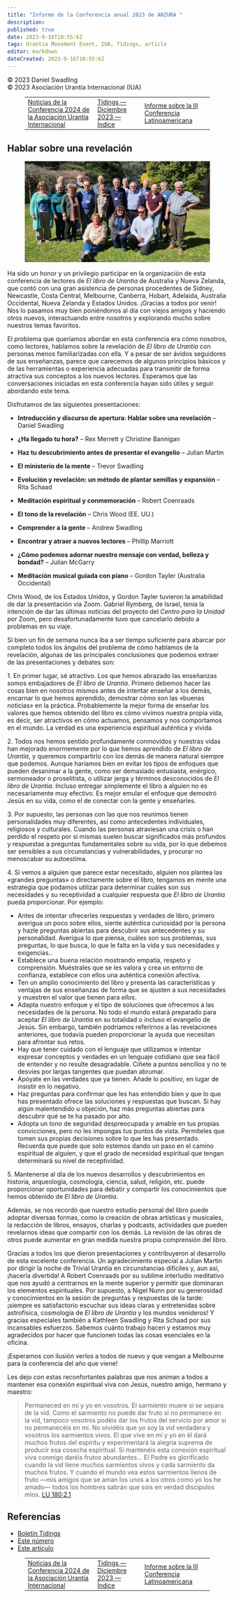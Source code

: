 ```yaml
---
title: "Informe de la Conferencia anual 2023 de ANZURA "
description: 
published: true
date: 2023-9-16T10:55:6Z
tags: Urantia Movement Event, IUA, Tidings, article
editor: markdown
dateCreated: 2023-9-16T10:55:6Z
---
```


<p class="v-card v-sheet theme--light grey lighten-3 px-2">© 2023 Daniel Swadling<br>© 2023 Asociación Urantia Internacional (IUA)</p>
<figure class="table chapter-navigator">
  <table>
    <tbody>
      <tr>
        <td>
        <a href="/es/article/Marian_Hughes/IUA_2024_urantia_association_conference_update">
          <span class="mdi mdi-arrow-left-drop-circle"></span><span class="pl-2">Noticias de la Conferencia 2024 de la Asociación Urantia Internacional</span>
        </a>
        </td>
        <td>
        <a href="/es/index/articles_iua_tidings#tidings-diciembre-2023">
          <span class="mdi mdi-book-open-variant"></span><span class="pl-2">Tidings — Diciembre 2023 — Índice</span>
        </a>
        </td>
        <td>
        <a href="/es/article/Fernando_Maldonado/third_urantia_latin_american_conference">
          <span class="pr-2">Informe sobre la III Conferencia Latinoamericana</span><span class="mdi mdi-arrow-right-drop-circle"></span>
        </a>
        </td>
      </tr>
    </tbody>
  </table>
</figure>


## Hablar sobre una revelación

<figure id="Figure_5" class="image urantiapedia">
<img src="/image/article/IUA_Tidings/Anzura-Conference-Group-1-706x385.jpg">
</figure>

Ha sido un honor y un privilegio participar en la organización de esta conferencia de lectores de _El libro de Urantia_ de Australia y Nueva Zelanda, que contó con una gran asistencia de personas procedentes de Sídney, Newcastle, Costa Central, Melbourne, Canberra, Hobart, Adelaida, Australia Occidental, Nueva Zelanda y Estados Unidos. ¡Gracias a todos por venir! Nos lo pasamos muy bien poniéndonos al día con viejos amigos y haciendo otros nuevos, interactuando entre nosotros y explorando mucho sobre nuestros temas favoritos.

El problema que queríamos abordar en esta conferencia era cómo nosotros, como lectores, hablamos sobre la revelación de _El libro de Urantia_ con personas menos familiarizadas con ella. Y a pesar de ser ávidos seguidores de sus enseñanzas, parece que carecemos de algunos principios básicos y de las herramientas o experiencia adecuadas para transmitir de forma atractiva sus conceptos a los nuevos lectores. Esperamos que las conversaciones iniciadas en esta conferencia hayan sido útiles y seguir abordando este tema.

Disfrutamos de las siguientes presentaciones: 

- **Introducción y discurso de apertura: Hablar sobre una revelación** – Daniel Swadling 

- **¿Ha llegado tu hora?** – Rex Merrett y Christine Bannigan 

- **Haz tu descubrimiento antes de presentar el evangelio** – Julian Martin 

- **El ministerio de la mente** – Trevor Swadling 

- **Evolución y revelación: un método de plantar semillas y expansión** – Rita Schaad 

- **Meditación espiritual y conmemoración** – Robert Coenraads 

- **El tono de la revelación** – Chris Wood (EE. UU.) 

- **Comprender a la gente** – Andrew Swadling 

- **Encontrar y atraer a nuevos lectores** – Phillip Marriott 

- **¿Cómo podemos adornar nuestro mensaje con verdad, belleza y bondad?** – Julian McGarry 

- **Meditación musical guiada con piano** – Gordon Tayler (Australia Occidental)

Chris Wood, de los Estados Unidos, y Gordon Tayler tuvieron la amabilidad de dar la presentación vía Zoom. Gabriel Rymberg, de Israel, tenía la intención de dar las últimas noticias del proyecto del _Centro para la Unidad_ por Zoom, pero desafortunadamente tuvo que cancelarlo debido a problemas en su viaje.

Si bien un fin de semana nunca iba a ser tiempo suficiente para abarcar por completo todos los ángulos del problema de cómo hablamos de la revelación, algunas de las principales conclusiones que podemos extraer de las presentaciones y debates son:

1\. En primer lugar, sé atractivo. Los que hemos abrazado las enseñanzas somos embajadores de _El libro de Urantia_. Primero debemos hacer las cosas bien en nosotros mismos antes de intentar enseñar a los demás, encarnar lo que hemos aprendido, demostrar cómo son las «buenas noticias» en la práctica. Probablemente la mejor forma de enseñar los valores que hemos obtenido del libro es cómo vivimos nuestra propia vida, es decir, ser atractivos en cómo actuamos, pensamos y nos comportamos en el mundo. La verdad es una experiencia espiritual auténtica y vivida. 

2\. Todos nos hemos sentido profundamente conmovidos y nuestras vidas han mejorado enormemente por lo que hemos aprendido de _El libro de Urantia_, y queremos compartirlo con los demás de manera natural siempre que podemos. Aunque haríamos bien en evitar los tipos de enfoques que pueden desanimar a la gente, como ser demasiado entusiasta, enérgico, sermoneador o proselitista, o utilizar jerga y términos desconocidos de _El libro de Urantia_. Incluso entregar simplemente el libro a alguien no es necesariamente muy efectivo. Es mejor emular el enfoque que demostró Jesús en su vida, como el de conectar con la gente y enseñarles.

3\. Por supuesto, las personas con las que nos reunimos tienen personalidades muy diferentes, así como antecedentes individuales, religiosos y culturales. Cuando las personas atraviesan una crisis o han perdido el respeto por sí mismas suelen buscar significados más profundos y respuestas a preguntas fundamentales sobre su vida, por lo que debemos ser sensibles a sus circunstancias y vulnerabilidades, y procurar no menoscabar su autoestima.

4\. Si vemos a alguien que parece estar necesitado, alguien nos plantea las «grandes preguntas» o directamente sobre el libro, tengamos en mente una estrategia que podamos utilizar para determinar cuáles son sus necesidades y su receptividad a cualquier respuesta que _El libro de Urantia_ pueda proporcionar. Por ejemplo:

- Antes de intentar ofrecerles respuestas y verdades de libro, primero averigua un poco sobre ellos, siente auténtica curiosidad por la persona y hazle preguntas abiertas para descubrir sus antecedentes y su personalidad. Averigua lo que piensa, cuáles son sus problemas, sus preguntas, lo que busca, lo que le falta en la vida y sus necesidades y exigencias.. 
- Establece una buena relación mostrando empatía, respeto y comprensión. Muéstrales que se les valora y crea un entorno de confianza, establece con ellos una auténtica conexión afectiva.
- Ten un amplio conocimiento del libro y presenta las características y ventajas de sus enseñanzas de forma que se ajusten a sus necesidades y muestren el valor que tienen para _ellos_.
- Adapta nuestro enfoque y el tipo de soluciones que ofrecemos a las necesidades de la persona. No todo el mundo estará preparado para aceptar _El libro de Urantia_ en su totalidad o incluso el evangelio de Jesús. Sin embargo, también podríamos referirnos a las revelaciones anteriores, que todavía pueden proporcionar la ayuda que necesitan para afrontar sus retos.
- Hay que tener cuidado con el lenguaje que utilizamos e intentar expresar conceptos y verdades en un lenguaje cotidiano que sea fácil de entender y no resulte desagradable. Cíñete a puntos sencillos y no te desvíes por largas tangentes que puedan abrumar. 
- Apóyate en las verdades que ya tienen. Añade lo positivo, en lugar de insistir en lo negativo. 
- Haz preguntas para confirmar que les has entendido bien y que lo que has presentado ofrece las soluciones y respuestas que buscan. Si hay algún malentendido u objeción, haz más preguntas abiertas para descubrir qué se te ha pasado por alto.
- Adopta un tono de seguridad despreocupada y amable en tus propias convicciones, pero no les impongas tus puntos de vista. Permíteles que tomen sus propias decisiones sobre lo que les has presentado. Recuerda que puede que solo estemos dando un paso en el camino espiritual de alguien, y que el grado de necesidad espiritual que tengan determinará su nivel de receptividad. 

5\. Mantenerse al día de los nuevos desarrollos y descubrimientos en historia, arqueología, cosmología, ciencia, salud, religión, etc. puede proporcionar oportunidades para debatir y compartir los conocimientos que hemos obtenido de _El libro de Urantia_. 

Además, se nos recordó que nuestro estudio personal del libro puede adoptar diversas formas, como la creación de obras artísticas y musicales, la redacción de libros, ensayos, charlas y podcasts, actividades que pueden revelarnos ideas que compartir con los demás. La revisión de las obras de otros puede aumentar en gran medida nuestra propia comprensión del libro.

Gracias a todos los que dieron presentaciones y contribuyeron al desarrollo de esta excelente conferencia. Un agradecimiento especial a Julian Martin por dirigir la noche de Trivial Urantia en circunstancias difíciles y, aun así, ¡hacerla divertida! A Robert Coenraads por su sublime interludio meditativo que nos ayudó a centrarnos en la mente superior y permitir que dominaran los elementos espirituales. Por supuesto, a Nigel Nunn por su generosidad y conocimientos en la sesión de preguntas y respuestas de la tarde: ¡siempre es satisfactorio escuchar sus ideas claras y entretenidas sobre astrofísica, cosmología de _El libro de Urantia_ y los mundos venideros! Y gracias especiales también a Kathleen Swadling y Rita Schaad por sus incansables esfuerzos. Sabemos cuánto trabajo hacen y estamos muy agradecidos por hacer que funcionen todas las cosas esenciales en la oficina. 

¡Esperamos con ilusión verlos a todos de nuevo y que vengan a Melbourne para la conferencia del año que viene! 

Les dejo con estas reconfortantes palabras que nos animan a todos a mantener esa conexión espiritual viva con Jesús, nuestro amigo, hermano y maestro:

> Permaneced en mí y yo en vosotros. El sarmiento muere si se separa de la vid. Como el sarmiento no puede dar fruto si no permanece en la vid, tampoco vosotros podéis dar los frutos del servicio por amor si no permanecéis en mí. No olvidéis que yo soy la vid verdadera y vosotros los sarmientos vivos. El que vive en mí y yo en él dará muchos frutos del espíritu y experimentará la alegría suprema de producir esa cosecha espiritual. Si mantenéis esta conexión espiritual viva conmigo daréis frutos abundantes… El Padre es glorificado cuando la vid tiene muchos sarmientos vivos y cada sarmiento da muchos frutos. Y cuando el mundo vea estos sarmientos llenos de fruto —mis amigos que se aman los unos a los otros como yo los he amado— todos los hombres sabrán que sois en verdad discípulos míos. [LU 180:2.1](/es/The_Urantia_Book/180#p2_1)

## Referencias

- [Boletín Tidings](https://urantia-association.org/newsletter/ncategory/tidings-es/?lang=es)
- [Este número](https://urantia-association.org/newsletter/tidings-diciembre-2023/?lang=es)
- [Este artículo](https://urantia-association.org/informe-de-la-conferencia-anual-2023-de-anzura/?lang=es)

<figure class="table chapter-navigator">
  <table>
    <tbody>
      <tr>
        <td>
        <a href="/es/article/Marian_Hughes/IUA_2024_urantia_association_conference_update">
          <span class="mdi mdi-arrow-left-drop-circle"></span><span class="pl-2">Noticias de la Conferencia 2024 de la Asociación Urantia Internacional</span>
        </a>
        </td>
        <td>
        <a href="/es/index/articles_iua_tidings#tidings-diciembre-2023">
          <span class="mdi mdi-book-open-variant"></span><span class="pl-2">Tidings — Diciembre 2023 — Índice</span>
        </a>
        </td>
        <td>
        <a href="/es/article/Fernando_Maldonado/third_urantia_latin_american_conference">
          <span class="pr-2">Informe sobre la III Conferencia Latinoamericana</span><span class="mdi mdi-arrow-right-drop-circle"></span>
        </a>
        </td>
      </tr>
    </tbody>
  </table>
</figure>
